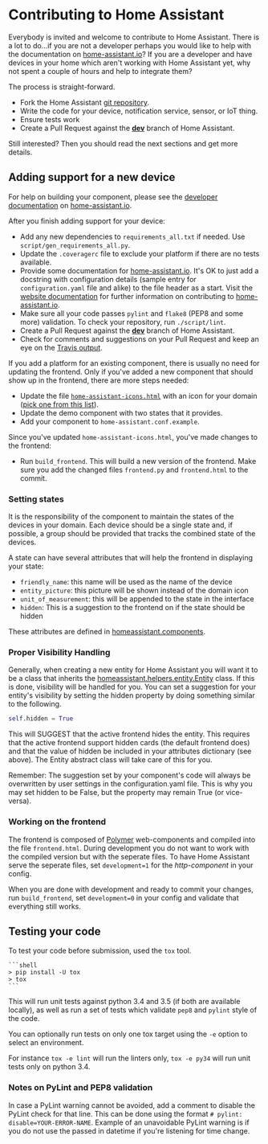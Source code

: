 # Contributing to Home Assistant

Everybody is invited and welcome to contribute to Home Assistant. There is a lot to do...if you are not a developer perhaps you would like to help with the documentation on [home-assistant.io](https://home-assistant.io/)? If you are a developer and have devices in your home which aren't working with Home Assistant yet, why not spent a couple of hours and help to integrate them? 

The process is straight-forward.

 - Fork the Home Assistant [git repository](https://github.com/balloob/home-assistant).
 - Write the code for your device, notification service, sensor, or IoT thing.
 - Ensure tests work
 - Create a Pull Request against the [**dev**](https://github.com/balloob/home-assistant/tree/dev) branch of Home Assistant.

Still interested? Then you should read the next sections and get more details. 

## Adding support for a new device

For help on building your component, please see the [developer documentation](https://home-assistant.io/developers/) on [home-assistant.io](https://home-assistant.io/).

After you finish adding support for your device:

 - Add any new dependencies to `requirements_all.txt` if needed. Use `script/gen_requirements_all.py`.
 - Update the `.coveragerc` file to exclude your platform if there are no tests available.
 - Provide some documentation for [home-assistant.io](https://home-assistant.io/). It's OK to just add a docstring with configuration details (sample entry for `configuration.yaml` file and alike) to the file header as a start. Visit the [website documentation](https://home-assistant.io/developers/website/) for further information on contributing to [home-assistant.io](https://github.com/balloob/home-assistant.io).
 - Make sure all your code passes ``pylint`` and ``flake8`` (PEP8 and some more) validation. To check your repository, run `./script/lint`.
 - Create a Pull Request against the [**dev**](https://github.com/balloob/home-assistant/tree/dev) branch of Home Assistant.
 - Check for comments and suggestions on your Pull Request and keep an eye on the [Travis output](https://travis-ci.org/balloob/home-assistant/).

If you add a platform for an existing component, there is usually no need for updating the frontend. Only if you've added a new component that should show up in the frontend, there are more steps needed:

 - Update the file [`home-assistant-icons.html`](https://github.com/balloob/home-assistant/blob/master/homeassistant/components/frontend/www_static/polymer/resources/home-assistant-icons.html) with an icon for your domain ([pick one from this list](https://www.polymer-project.org/1.0/components/core-elements/demo.html#core-icon)).
 - Update the demo component with two states that it provides.
 - Add your component to `home-assistant.conf.example`.

Since you've updated `home-assistant-icons.html`, you've made changes to the frontend:

 - Run `build_frontend`. This will build a new version of the frontend. Make sure you add the changed files `frontend.py` and `frontend.html` to the commit.

### Setting states

It is the responsibility of the component to maintain the states of the devices in your domain. Each device should be a single state and, if possible, a group should be provided that tracks the combined state of the devices.

A state can have several attributes that will help the frontend in displaying your state:

 - `friendly_name`: this name will be used as the name of the device
 - `entity_picture`: this picture will be shown instead of the domain icon
 - `unit_of_measurement`: this will be appended to the state in the interface
 - `hidden`: This is a suggestion to the frontend on if the state should be hidden

These attributes are defined in [homeassistant.components](https://github.com/balloob/home-assistant/blob/master/homeassistant/components/__init__.py#L25).

### Proper Visibility Handling

Generally, when creating a new entity for Home Assistant you will want it to be a class that inherits the [homeassistant.helpers.entity.Entity](https://github.com/balloob/home-assistant/blob/master/homeassistant/helpers/entity.py) class. If this is done, visibility will be handled for you. 
You can set a suggestion for your entity's visibility by setting the hidden property by doing something similar to the following.

```python
self.hidden = True
```

This will SUGGEST that the active frontend hides the entity. This requires that the active frontend support hidden cards (the default frontend does) and that the value of hidden be included in your attributes dictionary (see above). The Entity abstract class will take care of this for you.

Remember: The suggestion set by your component's code will always be overwritten by user settings in the configuration.yaml file. This is why you may set hidden to be False, but the property may remain True (or vice-versa).

### Working on the frontend

The frontend is composed of [Polymer](https://www.polymer-project.org) web-components and compiled into the file `frontend.html`. During development you do not want to work with the compiled version but with the seperate files. To have Home Assistant serve the seperate files, set `development=1` for the *http-component* in your config.

When you are done with development and ready to commit your changes, run `build_frontend`, set `development=0` in your config and validate that everything still works.

## Testing your code

To test your code before submission, used the `tox` tool.

    ```shell
    > pip install -U tox
    > tox
    ```

This will run unit tests against python 3.4 and 3.5 (if both are
available locally), as well as run a set of tests which validate
`pep8` and `pylint` style of the code.

You can optionally run tests on only one tox target using the `-e`
option to select an environment.

For instance `tox -e lint` will run the linters only, `tox -e py34`
will run unit tests only on python 3.4.

### Notes on PyLint and PEP8 validation

In case a PyLint warning cannot be avoided, add a comment to disable
the PyLint check for that line. This can be done using the format
`# pylint: disable=YOUR-ERROR-NAME`. Example of an unavoidable PyLint
warning is if you do not use the passed in datetime if you're
listening for time change.
